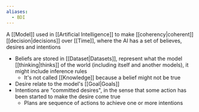 ```yaml
---
aliases:
  - BDI
---
```

A [[Model]] used in [[Artificial Intelligence]] to make [[coherency|coherent]] [[decision|decisions]] over [[Time]], where the AI has a set of believes, desires and intentions

- Beliefs are stored in [[Dataset|Datasets]], represent what the model [[thinking|thinks]] of the world (including itself and another models), it might include inference rules
	- It's not called [[Knowledge]] because a belief might not be true
- Desire relate to the model's [[Goal|Goals]]
- Intentions are "committed desires", in the sense that some action has been started to make the desire come true
	- Plans are sequence of actions to achieve one or more intentions